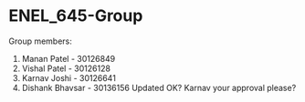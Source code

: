 # ENEL_645-Group

   Group members:
1. Manan Patel - 30126849
2. Vishal Patel - 30126128
3. Karnav Joshi - 30126641
4. Dishank Bhavsar - 30136156
Updated OK?
Karnav your approval please?
